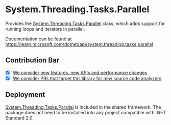 # System.Threading.Tasks.Parallel
Provides the [System.Threading.Tasks.Parallel](https://learn.microsoft.com/dotnet/api/system.threading.tasks.parallel) class, which adds support for running loops and iterators in parallel.

Documentation can be found at https://learn.microsoft.com/dotnet/api/system.threading.tasks.parallel

## Contribution Bar
- [x] [We consider new features, new APIs and performance changes](../../libraries/README.md#primary-bar)
- [x] [We consider PRs that target this library for new source code analyzers](../../libraries/README.md#secondary-bars)

## Deployment
[System.Threading.Tasks.Parallel](https://www.nuget.org/packages/System.Threading.Tasks.Parallel) is included in the shared framework. The package does not need to be installed into any project compatible with .NET Standard 2.0.